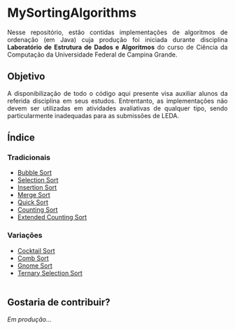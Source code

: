 # MySortingAlgorithms #

<p align="justify">Nesse repositório, estão contidas implementações de algoritmos de ordenação (em Java) cuja produção foi
iniciada durante disciplina <b>Laboratório de Estrutura de Dados e Algoritmos</b> do curso de Ciência da Computação da
Universidade Federal de Campina Grande.</p>

## Objetivo ##

<p align="justify">A disponibilização de todo o código aqui presente visa auxiliar alunos da referida disciplina em seus
estudos. Entrentanto, as implementações não devem ser utilizadas em atividades avaliativas de qualquer
tipo, sendo particularmente inadequadas para as submissões de LEDA.</p>

## Índice ##

  ### Tradicionais ###

   - [Bubble Sort](https://github.com/SpinnelSun/MySortingAlgorithms/blob/master/simpleSorts/BubbleSort.java)
   - [Selection Sort](https://github.com/SpinnelSun/MySortingAlgorithms/blob/master/simpleSorts/SelectionSort.java)
   - [Insertion Sort](https://github.com/SpinnelSun/MySortingAlgorithms/blob/master/simpleSorts/InsertionSort.java)
   - [Merge Sort](https://github.com/SpinnelSun/MySortingAlgorithms/blob/master/efficientSorts/MergeSort.java)
   - [Quick Sort](https://github.com/SpinnelSun/MySortingAlgorithms/blob/master/efficientSorts/QuickSort.java)
   - [Counting Sort](https://github.com/SpinnelSun/MySortingAlgorithms/blob/master/distributionSorts/CountingSort.java)
   - [Extended Counting Sort](https://github.com/SpinnelSun/MySortingAlgorithms/blob/master/distributionSorts/ExtendedCountingSort.java)

  ### Variações ###

   - [Cocktail Sort](https://github.com/SpinnelSun/MySortingAlgorithms/blob/master/variations/bubbleSort/CocktailSort.java)
   - [Comb Sort](https://github.com/SpinnelSun/MySortingAlgorithms/blob/master/variations/bubbleSort/CombSort.java)
   - [Gnome Sort](https://github.com/SpinnelSun/MySortingAlgorithms/blob/master/variations/bubbleSort/GnomeSort.java)
   - [Ternary Selection Sort](https://github.com/SpinnelSun/MySortingAlgorithms/blob/master/variations/selectionSort/TernarySelectionSorting.java)
<br></br>
## Gostaria de contribuir? ##

<p align="justify"><i>Em produção...</i></p>
